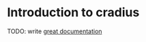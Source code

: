 # Introduction to cradius

TODO: write [great documentation](http://jacobian.org/writing/what-to-write/)
